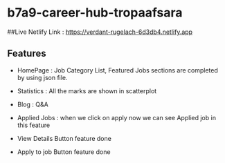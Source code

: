 # b7a9-career-hub-tropaafsara

##Live Netlify Link : https://verdant-rugelach-6d3db4.netlify.app

## Features

- HomePage : Job Category List, Featured Jobs sections are completed by using json file.

- Statistics : All the marks are shown in scatterplot

- Blog : Q&A 

- Applied Jobs : when we click on apply now we can see Applied job in this feature

- View Details Button feature done

- Apply to job Button feature done
